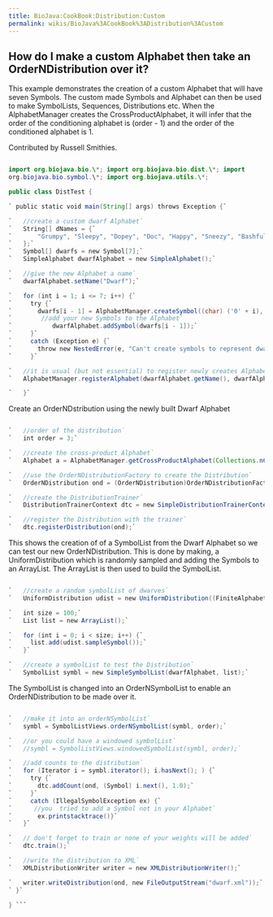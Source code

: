 ```yaml
---
title: BioJava:CookBook:Distribution:Custom
permalink: wikis/BioJava%3ACookBook%3ADistribution%3ACustom
---
```


How do I make a custom Alphabet then take an OrderNDistribution over it?
------------------------------------------------------------------------

This example demonstrates the creation of a custom Alphabet that will
have seven Symbols. The custom made Symbols and Alphabet can then be
used to make SymbolLists, Sequences, Distributions etc. When the
AlphabetManager creates the CrossProductAlphabet, it will infer that the
order of the conditioning alphabet is (order - 1) and the order of the
conditioned alphabet is 1.

Contributed by Russell Smithies.

```java import java.io.\*; import java.util.\*;

import org.biojava.bio.\*; import org.biojava.bio.dist.\*; import
org.biojava.bio.symbol.\*; import org.biojava.utils.\*;

public class DistTest {

` public static void main(String[] args) throws Exception {`

`   //create a custom dwarf Alphabet`  
`   String[] dNames = {`  
`       "Grumpy", "Sleepy", "Dopey", "Doc", "Happy", "Sneezy", "Bashful"`  
`   };`  
`   Symbol[] dwarfs = new Symbol[7];`  
`   SimpleAlphabet dwarfAlphabet = new SimpleAlphabet();`

`   //give the new Alphabet a name`  
`   dwarfAlphabet.setName("Dwarf");`

`   for (int i = 1; i <= 7; i++) {`  
`     try {`  
`       dwarfs[i - 1] = AlphabetManager.createSymbol((char) ('0' + i), "" + dNames[i - 1],Annotation.EMPTY_ANNOTATION);`  
`        //add your new Symbols to the Alphabet`  
`           dwarfAlphabet.addSymbol(dwarfs[i - 1]);`  
`     }`  
`     catch (Exception e) {`  
`       throw new NestedError(e, "Can't create symbols to represent dwarf");`  
`     }`

`   //it is usual (but not essential) to register newly creates Alphabets with the AlphabetManager`  
`   AlphabetManager.registerAlphabet(dwarfAlphabet.getName(), dwarfAlphabet);`

`   }`

```

Create an OrderNDstribution using the newly built Dwarf Alphabet

```java

`   //order of the distribution`  
`   int order = 3;`

`   //create the cross-product Alphabet`  
`   Alphabet a = AlphabetManager.getCrossProductAlphabet(Collections.nCopies(order, dwarfAlphabet));`

`   //use the OrderNDistributionFactory to create the Distribution`  
`   OrderNDistribution ond = (OrderNDistribution)OrderNDistributionFactory.DEFAULT.createDistribution(a);`

`   //create the DistributionTrainer`  
`   DistributionTrainerContext dtc = new SimpleDistributionTrainerContext();`

`   //register the Distribution with the trainer`  
`   dtc.registerDistribution(ond);`

```

This shows the creation of of a SymbolList from the Dwarf Alphabet so we
can test our new OrderNDistribution. This is done by making, a
UniformDistribution which is randomly sampled and adding the Symbols to
an ArrayList. The ArrayList is then used to build the SymbolList.

```java

`   //create a random symbolList of dwarves`  
`   UniformDistribution udist = new UniformDistribution((FiniteAlphabet)dwarfAlphabet);`

`   int size = 100;`  
`   List list = new ArrayList();`

`   for (int i = 0; i < size; i++) {`  
`     list.add(udist.sampleSymbol());`  
`   }`

`   //create a symbolList to test the Distribution`  
`   SymbolList symbl = new SimpleSymbolList(dwarfAlphabet, list);`

```

The SymbolList is changed into an OrderNSymbolList to enable an
OrderNDistribution to be made over it.

```java

`   //make it into an orderNSymbolList`  
`   symbl = SymbolListViews.orderNSymbolList(symbl, order);`

`   //or you could have a windowed symbolList`  
`   //symbl = SymbolListViews.windowedSymbolList(symbl, order);`

`   //add counts to the distribution`  
`   for (Iterator i = symbl.iterator(); i.hasNext(); ) {`  
`     try {`  
`       dtc.addCount(ond, (Symbol) i.next(), 1.0);`  
`     }`  
`     catch (IllegalSymbolException ex) {`  
`      //you  tried to add a Symbol not in your Alphabet`  
`       ex.printstacktrace()}`  
`   }`

`   // don't forget to train or none of your weights will be added`  
`   dtc.train();`

`   //write the distribution to XML`  
`   XMLDistributionWriter writer = new XMLDistributionWriter();`

`   writer.writeDistribution(ond, new FileOutputStream("dwarf.xml"));`  
` }`

} ```
